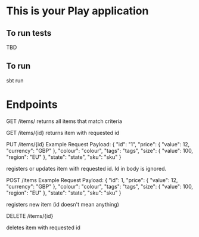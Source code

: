 This is your Play application
=============================

To run tests
-------------

TBD

To run
-------

sbt run

Endpoints
==========

GET /items/
returns all items that match criteria

GET /items/{id}
returns item with requested id

PUT /items/{id}
Example Request Payload:
{
  "id": "1",
  "price": {
    "value": 12,
    "currency": "GBP"
   },
  "colour": "colour",
  "tags": "tags",
  "size": {
    "value": 100,
    "region": "EU"
  },
  "state": "state",
  "sku": "sku"
}

registers or updates item with requested id. Id in body is ignored.

POST /items
Example Request Payload:
{
  "id": 1,
  "price": {
    "value": 12,
    "currency": "GBP"
   },
  "colour": "colour",
  "tags": "tags",
  "size": {
    "value": 100,
    "region": "EU"
  },
  "state": "state",
  "sku": "sku"
}

registers new item (id doesn't mean anything)

DELETE /items/{id}

deletes item with requested id

